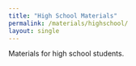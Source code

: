 ```yaml
---
title: "High School Materials"
permalink: /materials/highschool/
layout: single
---
```


Materials for high school students.
